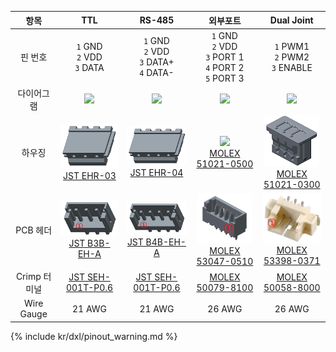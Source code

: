 
| 항목         | TTL                                                        | RS-485                                                     | 외부포트                                                            | Dual Joint                                                          |
| :----------: | :--------------------------------------------------------: | :--------------------------------------------------------: | :-----------------------------------------------------------------: | :-----------------------------------------------------------------: |
| 핀 번호      | `1` GND<br>`2` VDD<br>`3` DATA                             | `1` GND<br>`2` VDD<br>`3` DATA+<br>`4` DATA-               | `1` GND<br>`2` VDD<br>`3` PORT 1<br>`4` PORT 2<br>`5` PORT 3        | `1` PWM1<br>`2` PWM2<br>`3` ENABLE                                  |
| 다이어그램   | ![](/assets/images/dxl/jst_b3beha_diagram.png)             | ![](/assets/images/dxl/jst_b4beha_diagram.png)             | ![](/assets/images/dxl/molex_5304705_diagram.png)                   | ![](/assets/images/dxl/molex_588988000_diagram.png)                 |
| 하우징       | ![](/assets/images/dxl/JST_EHR-3.png)<br />[JST EHR-03] | ![](/assets/images/dxl/JST_EHR-4.png)<br />[JST EHR-04] | ![](/assets/images/dxl/molex_510210500.png)<br />[MOLEX 51021-0500] | ![](/assets/images/dxl/molex_510210300.png)<br />[MOLEX 51021-0300] |
| PCB 헤더     | ![](/assets/images/dxl/JST_B3B_EH-A.png)<br />[JST B3B-EH-A] | ![](/assets/images/dxl/JST_B4B-EH-A.png)<br />[JST B4B-EH-A] | ![](/assets/images/dxl/molex_530470510.png)<br />[MOLEX 53047-0510] | ![](/assets/images/dxl/molex_533980371.png)<br />[MOLEX 53398-0371] |
| Crimp 터미널 | [JST SEH-001T-P0.6]                                        | [JST SEH-001T-P0.6]                                        | [MOLEX 50079-8100]                                                  | [MOLEX 50058-8000]                                                  |
| Wire Gauge   | 21 AWG                                                     | 21 AWG                                                     | 26 AWG                                                              | 26 AWG                                                              |

{% include kr/dxl/pinout_warning.md %}

[JST EHR-03]: http://www.jst-mfg.com/product/pdf/eng/eEH.pdf
[JST EHR-04]: http://www.jst-mfg.com/product/pdf/eng/eEH.pdf
[JST B3B-EH-A]: http://www.jst-mfg.com/product/pdf/eng/eEH.pdf
[JST B4B-EH-A]: http://www.jst-mfg.com/product/pdf/eng/eEH.pdf
[JST SEH-001T-P0.6]: http://www.jst-mfg.com/product/pdf/eng/eEH.pdf
[MOLEX 51021-0500]: http://www.molex.com/molex/products/datasheet.jsp?part=active/0510210500_CRIMP_HOUSINGS.xml
[MOLEX 53047-0510]: http://www.molex.com/molex/products/datasheet.jsp?part=active/0530470510_PCB_HEADERS.xml
[MOLEX 50079-8100]: http://www.molex.com/molex/products/datasheet.jsp?part=active/0500798100_CRIMP_TERMINALS.xml
[MOLEX 53398-0371]: https://uk.farnell.com/molex/53398-0371/header-smt-vertical-1-25mm-3way/dp/1125353
[MOLEX 51021-0300]: https://www.korean.molex.com/molex/products/datasheet.jsp?part=active/0510210300_CRIMP_HOUSINGS.xml
[MOLEX 50058-8000]: https://www.korean.molex.com/molex/products/datasheet.jsp?part=active/0500588000_CRIMP_TERMINALS.xml
